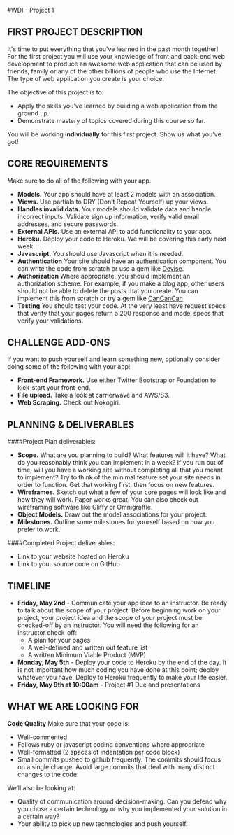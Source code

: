 #WDI - Project 1

## FIRST PROJECT DESCRIPTION

It's time to put everything that you've learned in the past month together! For the first project you will use your knowledge of front and back-end web development to produce an awesome web application that can be used by friends, family or any of the other billions of people who use the Internet. The type of web application you create is your choice.

The objective of this project is to:

* Apply the skills you've learned by building a web application from the ground up.
* Demonstrate mastery of topics covered during this course so far.

You will be working **individually** for this first project. Show us what you've got!

## CORE REQUIREMENTS
Make sure to do all of the following with your app.

* **Models.** Your app should have at least 2 models with an association.
* **Views.** Use partials to DRY (Don’t Repeat Yourself) up your views.
* **Handles invalid data.** Your models should validate data and handle incorrect inputs. Validate sign up information, verify valid email addresses, and secure passwords.
* **External APIs.** Use an external API to add functionality to your app.
* **Heroku.** Deploy your code to Heroku. We will be covering this early next week.
* **Javascript.** You should use Javascript when it is needed.
* **Authentication** Your site should have an authentication component.  You can write the code from scratch or use a gem like [Devise](https://github.com/plataformatec/devise).
* **Authorization** Where appropriate, you should implement an authorization scheme.  For example, if you make a blog app, other users should not be able to delete the posts that you create.  You can implement this from scratch or try a gem like [CanCanCan](https://github.com/CanCanCommunity/cancancan)
* **Testing** You should test your code.  At the very least have request specs that verify that your pages return a 200 response and model specs that verify your validations.

## CHALLENGE ADD-ONS
If you want to push yourself and learn something new, optionally consider doing some of the following with your app:

* **Front-end Framework.** Use either Twitter Bootstrap or Foundation to kick-start your front-end.
* **File upload.** Take a look at carrierwave and AWS/S3.
* **Web Scraping.** Check out Nokogiri.

## PLANNING & DELIVERABLES

####Project Plan deliverables:

* **Scope.** What are you planning to build? What features will it have? What do you reasonably think you can implement in a week?  If you run out of time, will you have a working site without completing all that you meant to implement?  Try to think of the minimal feature set your site needs in order to function.  Get that working first, then focus on new features.
* **Wireframes.** Sketch out what a few of your core pages will look like and how they will work. Paper works great. You can also check out wireframing software like Gliffy or Omnigraffle.
* **Object Models.** Draw out the model associations for your project.
* **Milestones.** Outline some milestones for yourself based on how you prefer to work.

####Completed Project deliverables:

* Link to your website hosted on Heroku
* Link to your source code on GitHub


## TIMELINE

* __Friday, May 2nd__ - Communicate your app idea to an instructor. Be ready to talk about the scope of your project. Before beginning work on your project, your project idea and the scope of your project must be checked-off by an instructor.  You will need the following for an instructor check-off:
    - A plan for your pages
    - A well-defined and written out feature list 
    - A written Minimum Viable Product (MVP) 
* __Monday, May 5th__ - Deploy your code to Heroku by the end of the day.  It is not important how much coding you have done at this point; deploy whatever you have.  Deploy to Heroku frequently to make your life easier.
* __Friday, May 9th at 10:00am__ - Project #1 Due and presentations 

## WHAT WE ARE LOOKING FOR
__Code Quality__ Make sure that your code is:

* Well-commented
* Follows ruby or javascript coding conventions where appropriate
* Well-formatted (2 spaces of indentation per code block)
* Small commits pushed to github frequently.  The commits should focus on a single change. Avoid large commits that deal with many distinct changes to the code.

We’ll also be looking at:

* Quality of communication around decision-making. Can you defend why you chose a certain technology or why you implemented your solution in a certain way?
* Your ability to pick up new technologies and push yourself.
